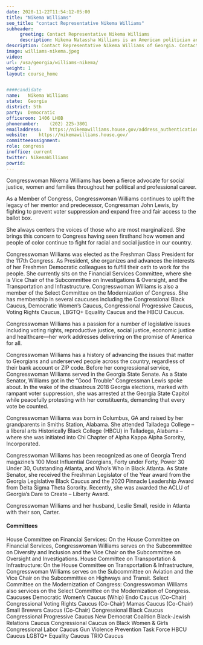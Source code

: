 ```yaml
---
date: 2020-11-22T11:54:12-05:00
title: "Nikema Williams"
seo_title: "contact Representative Nikema Williams"
subheader:
     greeting: Contact Representative Nikema Williams 
     description: Nikema Natassha Williams is an American politician and political executive serving as a member of the Georgia State Senate for the 39th district. She is also the chair of the Democratic Party of Georgia. In November 2020, Williams became the representative for Georgia's 5th congressional district.
description: Contact Representative Nikema Williams of Georgia. Contact information for Nikema Williams includes email address, phone number, and mailing address.
image: williams-nikema.jpeg
video: 
url: /usa/georgia/williams-nikema/
weight: 1
layout: course_home


####candidate
name:	Nikema Williams
state:	Georgia
district: 5th
party:	Democratic
officeroom:	1406 LHOB
phonenumber:	(202) 225-3801
emailaddress:	https://nikemawilliams.house.gov/address_authentication?form=/contact
website:	https://nikemawilliams.house.gov/
committeeassignment: 
role: congress
inoffice: current
twitter: NikemaWilliams
powrid: 
---
```


Congresswoman Nikema Williams has been a fierce advocate for social justice, women and families throughout her political and professional career.

As a Member of Congress, Congresswoman Williams continues to uplift the legacy of her mentor and predecessor, Congressman John Lewis, by fighting to prevent voter suppression and expand free and fair access to the ballot box.

She always centers the voices of those who are most marginalized. She brings this concern to Congress having seen firsthand how women and people of color continue to fight for racial and social justice in our country.

Congresswoman Williams was elected as the Freshman Class President for the 117th Congress. As President, she organizes and advances the interests of her Freshmen Democratic colleagues to fulfill their oath to work for the people. She currently sits on the Financial Services Committee, where she is Vice Chair of the Subcommittee on Investigations & Oversight, and the Transportation and Infrastructure. Congresswoman Williams is also a member of the Select Committee on the Modernization of Congress. She has membership in several caucuses including the Congressional Black Caucus, Democratic Women’s Caucus, Congressional Progressive Caucus, Voting Rights Caucus, LBGTQ+ Equality Caucus and the HBCU Caucus.

Congresswoman Williams has a passion for a number of legislative issues including voting rights, reproductive justice, social justice, economic justice and healthcare—her work addresses delivering on the promise of America for all.

Congresswoman Williams has a history of advancing the issues that matter to Georgians and underserved people across the country, regardless of their bank account or ZIP code. Before her congressional service, Congresswoman Williams served in the Georgia State Senate. As a State Senator, Williams got in the “Good Trouble” Congressman Lewis spoke about. In the wake of the disastrous 2018 Georgia elections, marked with rampant voter suppression, she was arrested at the Georgia State Capitol while peacefully protesting with her constituents, demanding that every vote be counted.

Congresswoman Williams was born in Columbus, GA and raised by her grandparents in Smiths Station, Alabama. She attended Talladega College – a liberal arts Historically Black College (HBCU) in Talladega, Alabama – where she was initiated into Chi Chapter of Alpha Kappa Alpha Sorority, Incorporated.

Congresswoman Williams has been recognized as one of Georgia Trend magazine’s 100 Most Influential Georgians, Forty under Forty, Power 30 Under 30, Outstanding Atlanta, and Who’s Who in Black Atlanta. As State Senator, she received the Freshman Legislator of the Year award from the Georgia Legislative Black Caucus and the 2020 Pinnacle Leadership Award from Delta Sigma Theta Sorority. Recently, she was awarded the ACLU of Georgia’s Dare to Create – Liberty Award.

Congresswoman Williams and her husband, Leslie Small, reside in Atlanta with their son, Carter.

#### Committees
House Committee on Financial Services: On the House Committee on Financial Services, Congresswoman Williams serves on the Subcommittee on Diversity and Inclusion and the Vice Chair on the Subcommittee on Oversight and Investigations.
House Committee on Transportation & Infrastructure: On the House Committee on Transportation & Infrastructure, Congresswoman Williams serves on the Subcommittee on Aviation and the Vice Chair on the Subcommittee on Highways and Transit.
Select Committee on the Modernization of Congress: Congresswoman Williams also services on the Select Committee on the Modernization of Congress.
Caucuses
Democratic Women’s Caucus (Whip)
Endo Caucus (Co-Chair)
Congressional Voting Rights Caucus (Co-Chair)
Mamas Caucus (Co-Chair)
Small Brewers Caucus (Co-Chair)
Congressional Black Caucus
Congressional Progressive Caucus
New Democrat Coalition
Black-Jewish Relations Caucus
Congressional Caucus on Black Women & Girls
Congressional Labor Caucus
Gun Violence Prevention Task Force
HBCU Caucus
LGBTQ+ Equality Caucus
TRIO Caucus